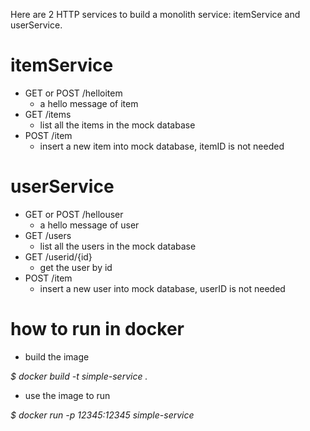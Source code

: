 Here are 2 HTTP services to build a monolith service: itemService and userService.

# itemService

* GET or POST /helloitem
  * a hello message of item
* GET /items
  * list all the items in the mock database
* POST /item
  * insert a new item into mock database, itemID is not needed
  
# userService

* GET or POST /hellouser
  * a hello message of user
* GET /users
  * list all the users in the mock database
* GET /userid/{id}
  * get the user by id
* POST /item
  * insert a new user into mock database, userID is not needed

# how to run in docker

* build the image

_$ docker build -t simple-service ._

* use the image to run

_$ docker run -p 12345:12345 simple-service_
